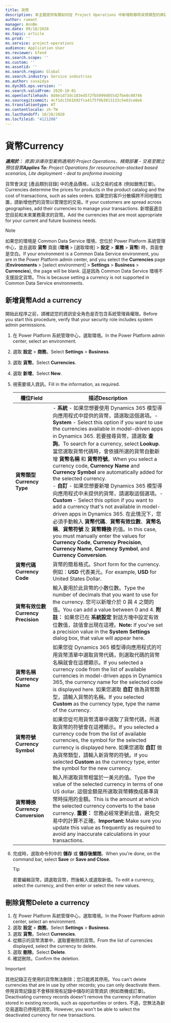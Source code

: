 ```yaml
---
title: 貨幣
description: 本主題提供有關如何在 Project Operations 中新增和移除貨幣類型的資訊。
author: rumant
manager: AnnBe
ms.date: 09/18/2020
ms.topic: article
ms.prod: ''
ms.service: project-operations
audience: Application User
ms.reviewer: kfend
ms.search.scope: ''
ms.custom: ''
ms.assetid: ''
ms.search.region: Global
ms.search.industry: Service industries
ms.author: suvaidya
ms.dyn365.ops.version: ''
ms.search.validFrom: 2020-10-01
ms.openlocfilehash: 8d4e1d73dc183ed572fb5099d055d2fbe0c08746
ms.sourcegitcommit: 4cf1dc1561b92fca4175f0b3813133c5e63ce8e6
ms.translationtype: HT
ms.contentlocale: zh-TW
ms.lasthandoff: 10/28/2020
ms.locfileid: "4121208"
---
```

# <a name="currency"></a><span data-ttu-id="cd696-103">貨幣</span><span class="sxs-lookup"><span data-stu-id="cd696-103">Currency</span></span>

<span data-ttu-id="cd696-104">_**適用於：** 資源/非庫存型案例適用的 Project Operations、精簡部署 - 交易至開立預估發票_</span><span class="sxs-lookup"><span data-stu-id="cd696-104">_**Applies To:** Project Operations for resource/non-stocked based scenarios, Lite deployment - deal to proforma invoicing_</span></span>

<span data-ttu-id="cd696-105">貨幣會決定 [產品類別目錄] 中的產品價格，以及交易的成本 (例如銷售訂單)。</span><span class="sxs-lookup"><span data-stu-id="cd696-105">Currencies determine the prices for products in the product catalog and the cost of transactions, such as sales orders.</span></span> <span data-ttu-id="cd696-106">如果您的客戶分散橫跨不同地理位置，請新增他們的貨幣以管理您的交易。</span><span class="sxs-lookup"><span data-stu-id="cd696-106">If your customers are spread across geographies, add their currencies to manage your transactions.</span></span> <span data-ttu-id="cd696-107">新增最適合您目前和未來業務需求的貨幣。</span><span class="sxs-lookup"><span data-stu-id="cd696-107">Add the currencies that are most appropriate for your current and future business needs.</span></span>  

> [!NOTE]
> <span data-ttu-id="cd696-108">如果您的環境是 Common Data Service 環境、您位於 Power Platform 系統管理中心，並且選取 **貨幣** 頁面 (**環境** > [選取環境] > **設定** > **業務** > **貨幣**) 時，頁面會是空白。</span><span class="sxs-lookup"><span data-stu-id="cd696-108">If your environment is a Common Data Service environment, you are in the Power Platform admin center, and you select the **Currencies** page (**Environments** > [select environment] > **Settings** > **Business** > **Currencies**), the page will be blank.</span></span> <span data-ttu-id="cd696-109">這是因為 Common Data Service 環境不支援設定貨幣。</span><span class="sxs-lookup"><span data-stu-id="cd696-109">This is because setting a currency is not supported in Common Data Service environments.</span></span>

## <a name="add-a-currency"></a><span data-ttu-id="cd696-110">新增貨幣</span><span class="sxs-lookup"><span data-stu-id="cd696-110">Add a currency</span></span>  
<span data-ttu-id="cd696-111">開始此程序之前，請確認您的資訊安全角色是否包含系統管理員權限。</span><span class="sxs-lookup"><span data-stu-id="cd696-111">Before you start this procedure, verify that your security role includes system admin permissions.</span></span> 

1. <span data-ttu-id="cd696-112">在 Power Platform 系統管理中心，選取環境。</span><span class="sxs-lookup"><span data-stu-id="cd696-112">In the Power Platform admin center, select an environment.</span></span> 
2. <span data-ttu-id="cd696-113">選取 **設定** > **商務**。</span><span class="sxs-lookup"><span data-stu-id="cd696-113">Select **Settings** > **Business**.</span></span>
3. <span data-ttu-id="cd696-114">選取 **貨幣**。</span><span class="sxs-lookup"><span data-stu-id="cd696-114">Select **Currencies**.</span></span>  
4. <span data-ttu-id="cd696-115">選取 **新增**。</span><span class="sxs-lookup"><span data-stu-id="cd696-115">Select **New**.</span></span>  
5. <span data-ttu-id="cd696-116">視需要填入資訊。</span><span class="sxs-lookup"><span data-stu-id="cd696-116">Fill in the information, as required.</span></span>  


   |          <span data-ttu-id="cd696-117">欄位</span><span class="sxs-lookup"><span data-stu-id="cd696-117">Field</span></span>          |                                                                                                                                                                                                                                                                                                                                                                            <span data-ttu-id="cd696-118">描述</span><span class="sxs-lookup"><span data-stu-id="cd696-118">Description</span></span>                                                                                                                                                                                                                                                                                                                                                                            |
   |-------------------------|-------------------------------------------------------------------------------------------------------------------------------------------------------------------------------------------------------------------------------------------------------------------------------------------------------------------------------------------------------------------------------------------------------------------------------------------------------------------------------------------------------------------------------------------------------------------------------------------------------------------------------------------------------------------------------------------------------------------------------------------------------------------|
   |    <span data-ttu-id="cd696-119">**貨幣類型**</span><span class="sxs-lookup"><span data-stu-id="cd696-119">**Currency Type**</span></span>    | <span data-ttu-id="cd696-120">- **系統** - 如果您想要使用 Dynamics 365 模型導向應用程式中提供的貨幣，請選取這個選項。</span><span class="sxs-lookup"><span data-stu-id="cd696-120">- **System** - Select this option if you want to use the currencies available in model-driven apps in Dynamics 365.</span></span> <span data-ttu-id="cd696-121">若要搜尋貨幣，請選取 **查詢**。</span><span class="sxs-lookup"><span data-stu-id="cd696-121">To search for a currency,  select **Lookup**.</span></span> <span data-ttu-id="cd696-122">當您選取貨幣代碼時，會依據所選的貨幣自動新增 **貨幣名稱** 和 **貨幣符號**。</span><span class="sxs-lookup"><span data-stu-id="cd696-122">When you select a currency code, **Currency Name** and **Currency Symbol** are automatically added for the selected currency.</span></span><br /><span data-ttu-id="cd696-123">- **自訂** - 如果您想要新增 Dynamics 365 模型導向應用程式中未提供的貨幣，請選取這個選項。</span><span class="sxs-lookup"><span data-stu-id="cd696-123">- **Custom** - Select this option if you want to add a currency that's not available in model-driven apps in Dynamics 365.</span></span> <span data-ttu-id="cd696-124">在此情況下，您必須手動輸入 **貨幣代碼**、**貨幣有效位數**、**貨幣名稱**、**貨幣符號** 及 **貨幣轉換** 的值。</span><span class="sxs-lookup"><span data-stu-id="cd696-124">In this case, you must manually enter the values for **Currency Code**, **Currency Precision**, **Currency Name**, **Currency Symbol**, and **Currency Conversion**.</span></span> |
   |    <span data-ttu-id="cd696-125">**貨幣代碼**</span><span class="sxs-lookup"><span data-stu-id="cd696-125">**Currency Code**</span></span>    |                                                                                                                                                                                                                                                                                                                                            <span data-ttu-id="cd696-126">貨幣的簡易格式。</span><span class="sxs-lookup"><span data-stu-id="cd696-126">Short form for the currency.</span></span> <span data-ttu-id="cd696-127">例如：**USD** 代表美元。</span><span class="sxs-lookup"><span data-stu-id="cd696-127">For example, **USD** for United States Dollar.</span></span>                                                                                                                                                                                                                                                                                                                                            |
   | <span data-ttu-id="cd696-128">**貨幣有效位數**</span><span class="sxs-lookup"><span data-stu-id="cd696-128">**Currency Precision**</span></span>  |                                                                                                                                                                                  <span data-ttu-id="cd696-129">輸入要用於此貨幣的小數位數。</span><span class="sxs-lookup"><span data-stu-id="cd696-129">Type the number of decimals that you want to use for the currency.</span></span>  <span data-ttu-id="cd696-130">您可以新增介於 0 與 4 之間的值。</span><span class="sxs-lookup"><span data-stu-id="cd696-130">You can add a value between 0 and 4.</span></span> <span data-ttu-id="cd696-131">**附註：** 如果您已在 **系統設定** 對話方塊中設定有效位數值，該值會出現在這裡。</span><span class="sxs-lookup"><span data-stu-id="cd696-131">**Note:**  If you've set a precision value in the **System Settings** dialog box, that value will appear here.</span></span>                                                                                                                                                                                  |
   |    <span data-ttu-id="cd696-132">**貨幣名稱**</span><span class="sxs-lookup"><span data-stu-id="cd696-132">**Currency Name**</span></span>    |                                                                                                                                                                                                                                         <span data-ttu-id="cd696-133">如果您從 Dynamics 365 模型導向應用程式的可用貨幣清單中選取貨幣代碼，則選取代碼的貨幣名稱就會在這裡顯示。</span><span class="sxs-lookup"><span data-stu-id="cd696-133">If you selected a currency code from the list of available currencies in model-driven apps in Dynamics 365, the currency name for the selected code is displayed here.</span></span> <span data-ttu-id="cd696-134">如果您選取 **自訂** 做為貨幣類型，請輸入貨幣的名稱。</span><span class="sxs-lookup"><span data-stu-id="cd696-134">If you selected **Custom** as the currency type, type the name of the currency.</span></span>                                                                                                                                                                                                                                          |
   |   <span data-ttu-id="cd696-135">**貨幣符號**</span><span class="sxs-lookup"><span data-stu-id="cd696-135">**Currency Symbol**</span></span>   |                                                                                                                                                                                                                                                                      <span data-ttu-id="cd696-136">如果您從可用貨幣清單中選取了貨幣代碼，所選取貨幣的符號會在這裡顯示。</span><span class="sxs-lookup"><span data-stu-id="cd696-136">If you selected a currency code from the list of available currencies, the symbol for the selected currency is displayed here.</span></span> <span data-ttu-id="cd696-137">如果您選取 **自訂** 做為貨幣類型，請輸入新貨幣的符號。</span><span class="sxs-lookup"><span data-stu-id="cd696-137">If you selected **Custom** as the currency type, enter the symbol for the new currency.</span></span>                                                                                                                                                                                                                                                                       |
   | <span data-ttu-id="cd696-138">**貨幣轉換**</span><span class="sxs-lookup"><span data-stu-id="cd696-138">**Currency Conversion**</span></span> |                                                                                                                                                                                                                                     <span data-ttu-id="cd696-139">輸入所選取貨幣相當於一美元的值。</span><span class="sxs-lookup"><span data-stu-id="cd696-139">Type the value of the selected currency in terms of one US dollar.</span></span> <span data-ttu-id="cd696-140">這個金額是所選取貨幣轉換成基準貨幣時採用的金額。</span><span class="sxs-lookup"><span data-stu-id="cd696-140">This is the amount at which the selected currency converts to the base currency.</span></span> <span data-ttu-id="cd696-141">**重要：** 您務必經常更新此值，避免交易中的計算不正確。</span><span class="sxs-lookup"><span data-stu-id="cd696-141">**Important:**  Make sure you update this value as frequently as required to avoid any inaccurate calculations in your transactions.</span></span>                                                                                                                                                                                                                                      |


6. <span data-ttu-id="cd696-142">完成時，選取命令列中的 **儲存** 或 **儲存後關閉**。</span><span class="sxs-lookup"><span data-stu-id="cd696-142">When you're done, on the command bar, select **Save** or **Save and Close**.</span></span>  

   > [!TIP]
   >  <span data-ttu-id="cd696-143">若要編輯貨幣，請選取貨幣，然後輸入或選取新值。</span><span class="sxs-lookup"><span data-stu-id="cd696-143">To edit a currency, select the currency, and then enter or select the new values.</span></span>  

## <a name="delete-a-currency"></a><span data-ttu-id="cd696-144">刪除貨幣</span><span class="sxs-lookup"><span data-stu-id="cd696-144">Delete a currency</span></span>  

1. <span data-ttu-id="cd696-145">在 Power Platform 系統管理中心，選取環境。</span><span class="sxs-lookup"><span data-stu-id="cd696-145">In the Power Platform admin center, select an environment.</span></span> 
2. <span data-ttu-id="cd696-146">選取 **設定** > **商務**。</span><span class="sxs-lookup"><span data-stu-id="cd696-146">Select **Settings** > **Business**.</span></span>
3. <span data-ttu-id="cd696-147">選取 **貨幣**。</span><span class="sxs-lookup"><span data-stu-id="cd696-147">Select **Currencies**.</span></span>  
4. <span data-ttu-id="cd696-148">從顯示的貨幣清單中，選取要刪除的貨幣。</span><span class="sxs-lookup"><span data-stu-id="cd696-148">From the list of currencies displayed, select the currency to delete.</span></span>  
5. <span data-ttu-id="cd696-149">選取 **刪除**。</span><span class="sxs-lookup"><span data-stu-id="cd696-149">Select **Delete**.</span></span>  
6. <span data-ttu-id="cd696-150">確認刪除。</span><span class="sxs-lookup"><span data-stu-id="cd696-150">Confirm the deletion.</span></span>  

> [!IMPORTANT]
>  <span data-ttu-id="cd696-151">其他記錄正在使用的貨幣無法刪除；您只能將其停用。</span><span class="sxs-lookup"><span data-stu-id="cd696-151">You can't delete currencies that are in use by other records; you can only deactivate them.</span></span> <span data-ttu-id="cd696-152">停用貨幣記錄並不會移除現有記錄中儲存的貨幣資訊 (例如商機或訂單)。</span><span class="sxs-lookup"><span data-stu-id="cd696-152">Deactivating currency records doesn't remove the currency information stored in existing records, such as opportunities or orders.</span></span> <span data-ttu-id="cd696-153">不過，您無法為新交易選取已停用的貨幣。</span><span class="sxs-lookup"><span data-stu-id="cd696-153">However, you won't be able to select the deactivated currency for new transactions.</span></span>  
